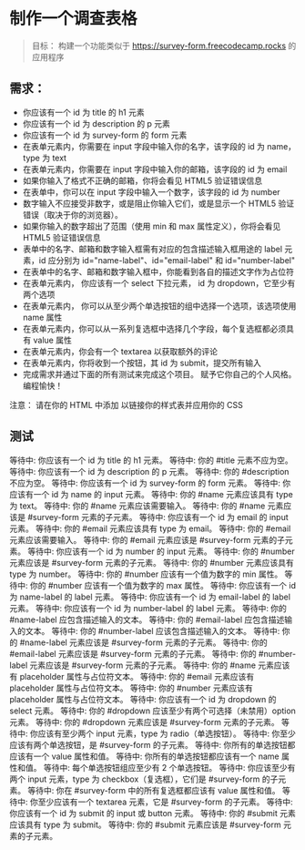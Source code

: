 # 制作一个调查表格
> 目标： 构建一个功能类似于 https://survey-form.freecodecamp.rocks 的应用程序

## 需求：

- 你应该有一个 id 为 title 的 h1 元素
- 你应该有一个 id 为 description 的 p 元素
- 你应该有一个 id 为 survey-form 的 form 元素
- 在表单元素内，你需要在 input 字段中输入你的名字，该字段的 id 为 name，type 为 text
- 在表单元素内，你需要在 input 字段中输入你的邮箱，该字段的 id 为 email
- 如果你输入了格式不正确的邮箱，你将会看见 HTML5 验证错误信息
- 在表单中，你可以在 input 字段中输入一个数字，该字段的 id 为 number
- 数字输入不应接受非数字，或是阻止你输入它们，或是显示一个 HTML5 验证错误（取决于你的浏览器）。
- 如果你输入的数字超出了范围（使用 min 和 max 属性定义），你将会看见 HTML5 验证错误信息
- 表单中的名字、邮箱和数字输入框需有对应的包含描述输入框用途的 label 元素，id 应分别为 id="name-label"、id="email-label" 和 id="number-label"
- 在表单中的名字、邮箱和数字输入框中，你能看到各自的描述文字作为占位符
- 在表单元素内， 你应该有一个 select 下拉元素， id 为 dropdown，它至少有两个选项
- 在表单元素内， 你可以从至少两个单选按钮的组中选择一个选项，该选项使用 name 属性
- 在表单元素内，你可以从一系列复选框中选择几个字段，每个复选框都必须具有 value 属性
- 在表单元素内，你会有一个 textarea 以获取额外的评论
- 在表单元素内，你将收到一个按钮，其 id 为 submit，提交所有输入
- 完成需求并通过下面的所有测试来完成这个项目。 赋予它你自己的个人风格。 编程愉快！

注意： 请在你的 HTML 中添加 <link rel="stylesheet" href="styles.css"> 以链接你的样式表并应用你的 CSS

## 测试

等待中: 你应该有一个 id 为 title 的 h1 元素。
等待中: 你的 #title 元素不应为空。
等待中: 你应该有一个 id 为 description 的 p 元素。
等待中: 你的 #description 不应为空。
等待中: 你应该有一个 id 为 survey-form 的 form 元素。
等待中: 你应该有一个 id 为 name 的 input 元素。
等待中: 你的 #name 元素应该具有 type 为 text。
等待中: 你的 #name 元素应该需要输入。
等待中: 你的 #name 元素应该是 #survey-form 元素的子元素。
等待中: 你应该有一个 id 为 email 的 input 元素。
等待中: 你的 #email 元素应该具有 type 为 email。
等待中: 你的 #email 元素应该需要输入。
等待中: 你的 #email 元素应该是 #survey-form 元素的子元素。
等待中: 你应该有一个 id 为 number 的 input 元素。
等待中: 你的 #number 元素应该是 #survey-form 元素的子元素。
等待中: 你的 #number 元素应该具有 type 为 number。
等待中: 你的 #number 应该有一个值为数字的 min 属性。
等待中: 你的 #number 应该有一个值为数字的 max 属性。
等待中: 你应该有一个 id 为 name-label 的 label 元素。
等待中: 你应该有一个 id 为 email-label 的 label 元素。
等待中: 你应该有一个 id 为 number-label 的 label 元素。
等待中: 你的 #name-label 应包含描述输入的文本。
等待中: 你的 #email-label 应包含描述输入的文本。
等待中: 你的 #number-label 应该包含描述输入的文本。
等待中: 你的 #name-label 元素应该是 #survey-form 元素的子元素。
等待中: 你的 #email-label 元素应该是 #survey-form 元素的子元素。
等待中: 你的 #number-label 元素应该是 #survey-form 元素的子元素。
等待中: 你的 #name 元素应该有 placeholder 属性与占位符文本。
等待中: 你的 #email 元素应该有 placeholder 属性与占位符文本。
等待中: 你的 #number 元素应该有 placeholder 属性与占位符文本。
等待中: 你应该有一个 id 为 dropdown 的 select 元素。
等待中: 你的 #dropdown 应该至少有两个可选择（未禁用）option 元素。
等待中: 你的 #dropdown 元素应该是 #survey-form 元素的子元素。
等待中: 你应该有至少两个 input 元素，type 为 radio（单选按钮）。
等待中: 你至少应该有两个单选按钮，是 #survey-form 的子元素。
等待中: 你所有的单选按钮都应该有一个 value 属性和值。
等待中: 你所有的单选按钮都应该有一个 name 属性和值。
等待中: 每个单选按钮组应至少有 2 个单选按钮。
等待中: 你应该至少有两个 input 元素，type 为 checkbox（复选框），它们是 #survey-form 的子元素。
等待中: 你在 #survey-form 中的所有复选框都应该有 value 属性和值。
等待中: 你至少应该有一个 textarea 元素，它是 #survey-form 的子元素。
等待中: 你应该有一个 id 为 submit 的 input 或 button 元素。
等待中: 你的 #submit 元素应该具有 type 为 submit。
等待中: 你的 #submit 元素应该是 #survey-form 元素的子元素。